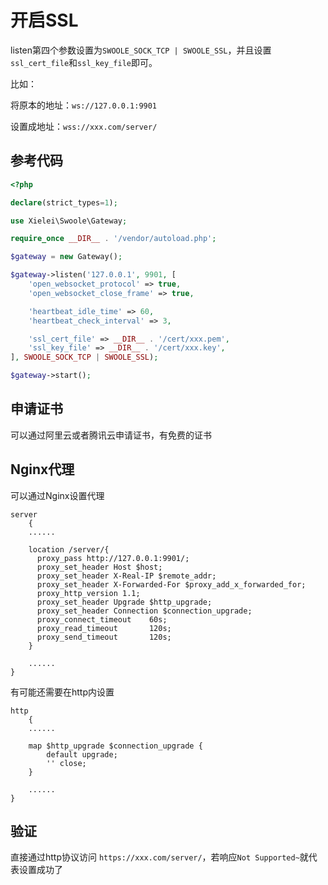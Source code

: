 # 开启SSL

listen第四个参数设置为`SWOOLE_SOCK_TCP | SWOOLE_SSL`，并且设置`ssl_cert_file`和`ssl_key_file`即可。

比如：

将原本的地址：`ws://127.0.0.1:9901`

设置成地址：`wss://xxx.com/server/`

## 参考代码

``` php
<?php

declare(strict_types=1);

use Xielei\Swoole\Gateway;

require_once __DIR__ . '/vendor/autoload.php';

$gateway = new Gateway();

$gateway->listen('127.0.0.1', 9901, [
    'open_websocket_protocol' => true,
    'open_websocket_close_frame' => true,

    'heartbeat_idle_time' => 60,
    'heartbeat_check_interval' => 3,

    'ssl_cert_file' => __DIR__ . '/cert/xxx.pem',
    'ssl_key_file' => __DIR__ . '/cert/xxx.key',
], SWOOLE_SOCK_TCP | SWOOLE_SSL);

$gateway->start();

```

## 申请证书

可以通过阿里云或者腾讯云申请证书，有免费的证书

## Nginx代理

可以通过Nginx设置代理

``` ngx
server
    {
    ......

    location /server/{
      proxy_pass http://127.0.0.1:9901/;
      proxy_set_header Host $host;
      proxy_set_header X-Real-IP $remote_addr;
      proxy_set_header X-Forwarded-For $proxy_add_x_forwarded_for;
      proxy_http_version 1.1;
      proxy_set_header Upgrade $http_upgrade;
      proxy_set_header Connection $connection_upgrade;
      proxy_connect_timeout    60s;
      proxy_read_timeout       120s;
      proxy_send_timeout       120s;
    }

    ......
}
```

有可能还需要在http内设置

``` ngx
http
    {
    ......

    map $http_upgrade $connection_upgrade {
        default upgrade;
        '' close;
    }

    ......
}
```

## 验证

直接通过http协议访问 `https://xxx.com/server/`，若响应`Not Supported~`就代表设置成功了
